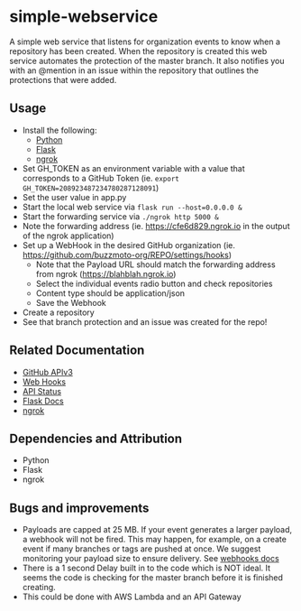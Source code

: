 # simple-webservice
A simple web service that listens for organization events to know when a repository has been created. When the repository is created this web service automates the protection of the master branch. It also notifies you with an @mention in an issue within the repository that outlines the protections that were added.

## Usage
- Install the following:
   - [Python](https://www.python.org/downloads/)
   - [Flask](https://flask.palletsprojects.com/en/1.1.x/installation/#installation)
   - [ngrok](https://dashboard.ngrok.com/get-started)
- Set GH_TOKEN as an environment variable with a value that corresponds to a GitHub Token (ie. `export GH_TOKEN=208923487234780287128091`)
- Set the user value in app.py
- Start the local web service via `flask run --host=0.0.0.0 &`
- Start the forwarding service via `./ngrok http 5000 &`
- Note the forwarding address (ie. https://cfe6d829.ngrok.io in the output of the ngrok application)
- Set up a WebHook in the desired GitHub organization (ie. https://github.com/buzzmoto-org/REPO/settings/hooks)
   - Note that the Payload URL should match the forwarding address from ngrok (https://blahblah.ngrok.io)
   - Select the individual events radio button and check repositories
   - Content type should be application/json
   - Save the Webhook
- Create a repository
- See that branch protection and an issue was created for the repo!

## Related Documentation
- [GitHub APIv3](https://developer.github.com/v3/)
- [Web Hooks](https://developer.github.com/webhooks/)
- [API Status](https://www.githubstatus.com/)
- [Flask Docs](https://flask.palletsprojects.com/en/1.1.x/)
- [ngrok](https://ngrok.com/docs)

## Dependencies and Attribution
- Python
- Flask
- ngrok

## Bugs and improvements
- Payloads are capped at 25 MB. If your event generates a larger payload, a webhook will not be fired. This may happen, for example, on a create event if many branches or tags are pushed at once. We suggest monitoring your payload size to ensure delivery. See [webhooks docs](https://developer.github.com/webhooks/)
- There is a 1 second Delay built in to the code which is NOT ideal. It seems the code is checking for the master branch before it is finished creating.
- This could be done with AWS Lambda and an API Gateway

